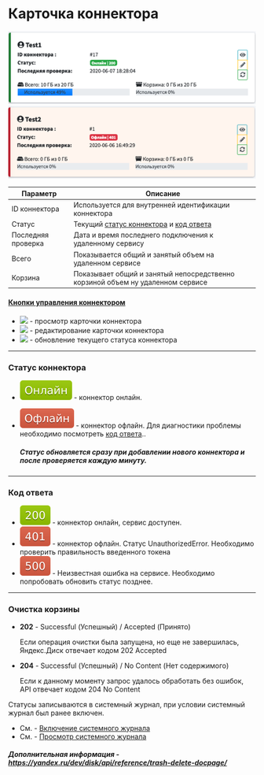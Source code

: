 # Карточка коннектора

![](images/connector_card_success.png)
![](images/connector_card_fail.png)

|Параметр|Описание|
|-|-|
|ID коннектора | Используется для внутренней идентификации коннектора|
|Статус | Текущий [статус коннектора](#статус-коннектора) и [код ответа](#код-ответа)|
|Последняя проверка| Дата и время последнего подключения к удаленному сервису|
|Всего| Показывается общий и занятый объем на удаленном сервисе|
|Корзина| Показывает общий и занятый непосредственно корзиной объем ну удаленном сервисе|

#### <u>Кнопки управления коннектором</u>

* ![](../../../../images/buttons/button_view.png) - просмотр карточки коннектора
* ![](../../../../images/buttons/button_edit.png) - редактирование карточки коннектора
* ![](../../../../images/buttons/button_update_status.png) - обновление текущего статуса коннектора

<hr>

### Статус коннектора
- ![](/images/Online-green-ru.svg) - коннектор онлайн.
- ![](/images/Offline-red-ru.svg) - коннектор офлайн. Для диагностики проблемы необходимо посмотреть [код ответа](#код-ответа)..
    
    ##### Статус обновляется сразу при добавлении нового коннектора и после проверяется каждую минуту.

<hr>

### Код ответа
- ![](/images/200-green.svg) - коннектор онлайн, сервис доступен.
- ![](/images/401-red.svg) - коннектор офлайн. Статус UnauthorizedError. Необходимо проверить правильность введенного токена
- ![](/images/500-red.svg) - Неизвестная ошибка на сервисе. Необходимо попробовать обновить статус позднее.

<hr>

### Очистка корзины
* <b>202</b> - Successful (Успешный) / Accepted (Принято)
    
    Если операция очистки была запущена, но еще не завершилась, Яндекс.Диск отвечает кодом 202 Accepted

* <b>204</b> - Successful (Успешный) / No Content (Нет содержимого)

    Если к данному моменту запрос удалось обработать без ошибок, API отвечает кодом 204 No Content

Статусы записываются в системный журнал, при условии системный журнал был ранее включен.
* См. - [Включение системного журнала](../../../Settings/System/README.md)
* См. - [Просмотр системного журнала](../../../Settings/SystemLog/README.md)

##### Дополнительная информация - https://yandex.ru/dev/disk/api/reference/trash-delete-docpage/
